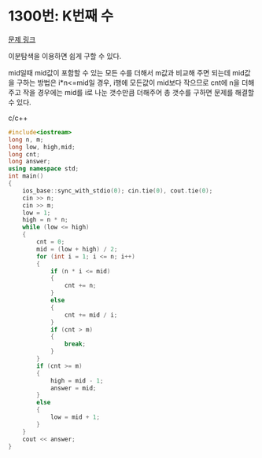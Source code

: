 # 1300번: K번째 수
[문제 링크](https://www.acmicpc.net/problem/1300)

이분탐색을 이용하면 쉽게 구할 수 있다.

mid일때 mid값이 포함할 수 있는 모든 수를 더해서 m값과 비교해 주면 되는데 mid값을 구하는 방법은 i*n<=mid일 경우, i행에 모든값이 mid보다 작으므로 cnt에 n을 더해주고 작을 경우에는 mid를 i로 나눈 갯수만큼 더해주어 총 갯수를 구하면 문제를 해결할 수 있다.

c/c++

``` c++
#include<iostream>
long n, m;
long low, high,mid;
long cnt;
long answer;
using namespace std;
int main()
{
	ios_base::sync_with_stdio(0); cin.tie(0), cout.tie(0);
	cin >> n;
	cin >> m;
	low = 1;
	high = n * n;
	while (low <= high)
	{
		cnt = 0;
		mid = (low + high) / 2;
		for (int i = 1; i <= n; i++)
		{
			if (n * i <= mid)
			{
				cnt += n;
			}
			else
			{
				cnt += mid / i;
			}
			if (cnt > m)
			{
				break;
			}
		}
		if (cnt >= m)
		{
			high = mid - 1;
			answer = mid;
		}
		else
		{
			low = mid + 1;
		}
	}
	cout << answer;
}	
